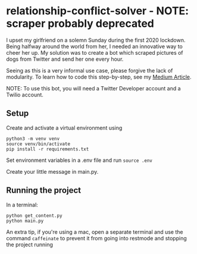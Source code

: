 # relationship-conflict-solver - NOTE: scraper probably deprecated 
I upset my girlfriend on a solemn Sunday during the first 2020 lockdown. Being halfway around the world from her, I needed an innovative way to cheer her up. My solution was to create a bot which scraped pictures of dogs from Twitter and send her one every hour.

Seeing as this is a very informal use case, please forgive the lack of modularity. To learn how to code this step-by-step, see my [Medium Article](https://medium.com/@twobithack/fixing-relationship-problems-with-python-twilio-and-a-metric-shit-ton-of-dogs-6cd6716dc41a).

NOTE: To use this bot, you will need a Twitter Developer account and a Twilio account. 

## Setup

Create and activate a virtual environment using 

```
python3 -m venv venv
source venv/bin/activate
pip install -r requirements.txt
```

Set environment variables in a .env file and run `source .env`

Create your little message in main.py.

## Running the project
In a terminal:

```
python get_content.py
python main.py
```

An extra tip, if you're using a mac, open a separate terminal and use the command `caffeinate` to prevent it from going into restmode and stopping the project running
